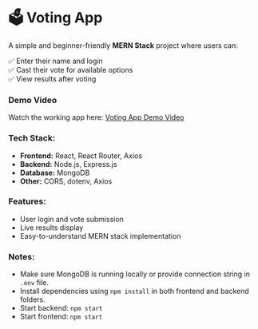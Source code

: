 # 🗳️ Voting App

A simple and beginner-friendly **MERN Stack** project where users can:

✅ Enter their name and login  
✅ Cast their vote for available options  
✅ View results after voting  

### Demo Video
Watch the working app here: [Voting App Demo Video](https://drive.google.com/file/d/1H-zpHaozdFWOgf1uYRU5SupaVFUqDRIo/view?usp=sharing)

### Tech Stack:
- **Frontend:** React, React Router, Axios  
- **Backend:** Node.js, Express.js  
- **Database:** MongoDB  
- **Other:** CORS, dotenv, Axios  

### Features:
- User login and vote submission  
- Live results display  
- Easy-to-understand MERN stack implementation  

### Notes:
- Make sure MongoDB is running locally or provide connection string in `.env` file.  
- Install dependencies using `npm install` in both frontend and backend folders.  
- Start backend: `npm start` 
- Start frontend: `npm start`  

